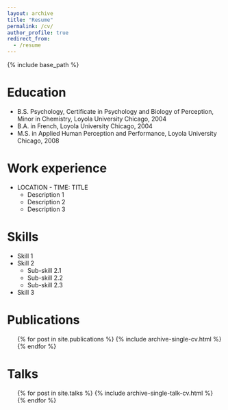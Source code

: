 ```yaml
---
layout: archive
title: "Resume"
permalink: /cv/
author_profile: true
redirect_from:
  - /resume
---
```


{% include base_path %}

Education
======
* B.S. Psychology, Certificate in Psychology and Biology of Perception, Minor in Chemistry, Loyola University Chicago, 2004
* B.A. in French, Loyola University Chicago, 2004
* M.S. in Applied Human Perception and Performance, Loyola University Chicago, 2008

Work experience
======
* LOCATION - TIME: TITLE
  * Description 1
  * Description 2
  * Description 3
  
Skills
======
* Skill 1
* Skill 2
  * Sub-skill 2.1
  * Sub-skill 2.2
  * Sub-skill 2.3
* Skill 3

Publications
======
  <ul>{% for post in site.publications %}
    {% include archive-single-cv.html %}
  {% endfor %}</ul>
  
Talks
======
  <ul>{% for post in site.talks %}
    {% include archive-single-talk-cv.html %}
  {% endfor %}</ul>
